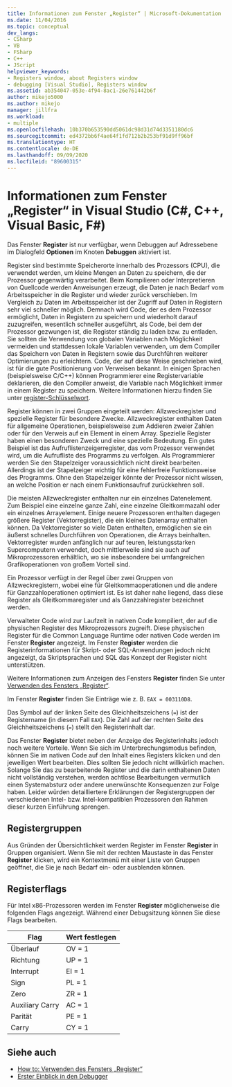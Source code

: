 ```yaml
---
title: Informationen zum Fenster „Register“ | Microsoft-Dokumentation
ms.date: 11/04/2016
ms.topic: conceptual
dev_langs:
- CSharp
- VB
- FSharp
- C++
- JScript
helpviewer_keywords:
- Registers window, about Registers window
- debugging [Visual Studio], Registers window
ms.assetid: ab354047-053e-4f94-8ac1-26e761442b6f
author: mikejo5000
ms.author: mikejo
manager: jillfra
ms.workload:
- multiple
ms.openlocfilehash: 10b370b653590dd5061dc98d31d74d3351180dc6
ms.sourcegitcommit: ed4372bb6f4ae64f1fd712b2b253bf91d9ff96bf
ms.translationtype: HT
ms.contentlocale: de-DE
ms.lasthandoff: 09/09/2020
ms.locfileid: "89600315"
---
```

# <a name="about-the-registers-window-in-visual-studio-c-c-visual-basic-f"></a>Informationen zum Fenster „Register“ in Visual Studio (C#, C++, Visual Basic, F#)

Das Fenster **Register** ist nur verfügbar, wenn Debuggen auf Adressebene im Dialogfeld **Optionen** im Knoten **Debuggen** aktiviert ist.

 Register sind bestimmte Speicherorte innerhalb des Prozessors (CPU), die verwendet werden, um kleine Mengen an Daten zu speichern, die der Prozessor gegenwärtig verarbeitet. Beim Kompilieren oder Interpretieren von Quellcode werden Anweisungen erzeugt, die Daten je nach Bedarf vom Arbeitsspeicher in die Register und wieder zurück verschieben. Im Vergleich zu Daten im Arbeitsspeicher ist der Zugriff auf Daten in Registern sehr viel schneller möglich. Demnach wird Code, der es dem Prozessor ermöglicht, Daten in Registern zu speichern und wiederholt darauf zuzugreifen, wesentlich schneller ausgeführt, als Code, bei dem der Prozessor gezwungen ist, die Register ständig zu laden bzw. zu entladen. Sie sollten die Verwendung von globalen Variablen nach Möglichkeit vermeiden und stattdessen lokale Variablen verwenden, um dem Compiler das Speichern von Daten in Registern sowie das Durchführen weiterer Optimierungen zu erleichtern. Code, der auf diese Weise geschrieben wird, ist für die gute Positionierung von Verweisen bekannt. In einigen Sprachen (beispielsweise C/C++) können Programmierer eine Registervariable deklarieren, die den Compiler anweist, die Variable nach Möglichkeit immer in einem Register zu speichern. Weitere Informationen hierzu finden Sie unter [register-Schlüsselwort](/previous-versions/482s4fy9(v=vs.140)).

 Register können in zwei Gruppen eingeteilt werden: Allzweckregister und spezielle Register für besondere Zwecke. Allzweckregister enthalten Daten für allgemeine Operationen, beispielsweise zum Addieren zweier Zahlen oder für den Verweis auf ein Element in einem Array. Spezielle Register haben einen besonderen Zweck und eine spezielle Bedeutung. Ein gutes Beispiel ist das Aufruflistenzeigerregister, das vom Prozessor verwendet wird, um die Aufrufliste des Programms zu verfolgen. Als Programmierer werden Sie den Stapelzeiger voraussichtlich nicht direkt bearbeiten. Allerdings ist der Stapelzeiger wichtig für eine fehlerfreie Funktionsweise des Programms. Ohne den Stapelzeiger könnte der Prozessor nicht wissen, an welche Position er nach einem Funktionsaufruf zurückkehren soll.

 Die meisten Allzweckregister enthalten nur ein einzelnes Datenelement. Zum Beispiel eine einzelne ganze Zahl, eine einzelne Gleitkommazahl oder ein einzelnes Arrayelement. Einige neuere Prozessoren enthalten dagegen größere Register (Vektorregister), die ein kleines Datenarray enthalten können. Da Vektorregister so viele Daten enthalten, ermöglichen sie ein äußerst schnelles Durchführen von Operationen, die Arrays beinhalten. Vektorregister wurden anfänglich nur auf teuren, leistungsstarken Supercomputern verwendet, doch mittlerweile sind sie auch auf Mikroprozessoren erhältlich, wo sie insbesondere bei umfangreichen Grafikoperationen von großem Vorteil sind.

 Ein Prozessor verfügt in der Regel über zwei Gruppen von Allzweckregistern, wobei eine für Gleitkommaoperationen und die andere für Ganzzahloperationen optimiert ist. Es ist daher nahe liegend, dass diese Register als Gleitkommaregister und als Ganzzahlregister bezeichnet werden.

 Verwalteter Code wird zur Laufzeit in nativen Code kompiliert, der auf die physischen Register des Mikroprozessors zugreift. Diese physischen Register für die Common Language Runtime oder nativen Code werden im Fenster **Register** angezeigt. Im Fenster **Register** werden die Registerinformationen für Skript- oder SQL-Anwendungen jedoch nicht angezeigt, da Skriptsprachen und SQL das Konzept der Register nicht unterstützen.

 Weitere Informationen zum Anzeigen des Fensters **Register** finden Sie unter [Verwenden des Fensters „Register“](../debugger/how-to-use-the-registers-window.md).

 Im Fenster **Register** finden Sie Einträge wie z. B. `EAX = 003110D8`.

 Das Symbol auf der linken Seite des Gleichheitszeichens (`=`) ist der Registername (in diesem Fall `EAX`). Die Zahl auf der rechten Seite des Gleichheitszeichens (`=`) stellt den Registerinhalt dar.

 Das Fenster **Register** bietet neben der Anzeige des Registerinhalts jedoch noch weitere Vorteile. Wenn Sie sich im Unterbrechungsmodus befinden, können Sie im nativen Code auf den Inhalt eines Registers klicken und den jeweiligen Wert bearbeiten. Dies sollten Sie jedoch nicht willkürlich machen. Solange Sie das zu bearbeitende Register und die darin enthaltenen Daten nicht vollständig verstehen, werden achtlose Bearbeitungen vermutlich einen Systemabsturz oder andere unerwünschte Konsequenzen zur Folge haben. Leider würden detailliertere Erklärungen der Registergruppen der verschiedenen Intel- bzw. Intel-kompatiblen Prozessoren den Rahmen dieser kurzen Einführung sprengen.

## <a name="register-groups"></a>Registergruppen

Aus Gründen der Übersichtlichkeit werden Register im Fenster **Register** in Gruppen organisiert. Wenn Sie mit der rechten Maustaste in das Fenster **Register** klicken, wird ein Kontextmenü mit einer Liste von Gruppen geöffnet, die Sie je nach Bedarf ein- oder ausblenden können.

## <a name="register-flags"></a>Registerflags

Für Intel x86-Prozessoren werden im Fenster **Register** möglicherweise die folgenden Flags angezeigt. Während einer Debugsitzung können Sie diese Flags bearbeiten.

|Flag|Wert festlegen|
|-|-|
|Überlauf|OV = 1|
|Richtung|UP = 1|
|Interrupt|EI = 1|
|Sign|PL = 1|
|Zero|ZR = 1|
|Auxiliary Carry|AC = 1|
|Parität|PE = 1|
|Carry|CY = 1|

## <a name="see-also"></a>Siehe auch
- [How to: Verwenden des Fensters „Register“](../debugger/how-to-use-the-registers-window.md)
- [Erster Einblick in den Debugger](../debugger/debugger-feature-tour.md)